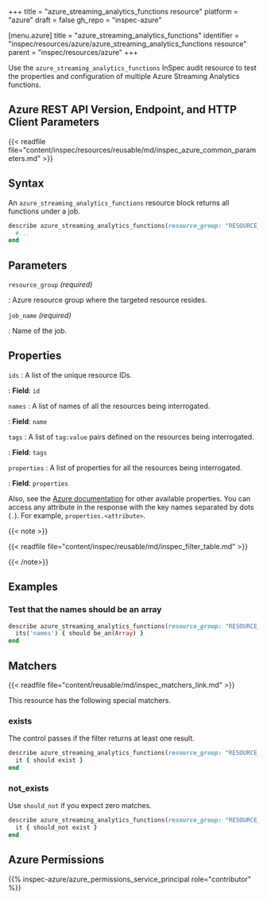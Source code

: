 +++
title = "azure_streaming_analytics_functions resource"
platform = "azure"
draft = false
gh_repo = "inspec-azure"

[menu.azure]
title = "azure_streaming_analytics_functions"
identifier = "inspec/resources/azure/azure_streaming_analytics_functions resource"
parent = "inspec/resources/azure"
+++

Use the `azure_streaming_analytics_functions` InSpec audit resource to test the properties and configuration of multiple Azure Streaming Analytics functions.

## Azure REST API Version, Endpoint, and HTTP Client Parameters

{{< readfile file="content/inspec/resources/reusable/md/inspec_azure_common_parameters.md" >}}

## Syntax

An `azure_streaming_analytics_functions` resource block returns all functions under a job.

```ruby
describe azure_streaming_analytics_functions(resource_group: "RESOURCE_GROUP", job_name: "AZURE_STREAMING_JOB_NAME") do
  #...
end
```

## Parameters

`resource_group` _(required)_

: Azure resource group where the targeted resource resides.

`job_name` _(required)_

: Name of the job.

## Properties

`ids`
: A list of the unique resource IDs.

: **Field**: `id`

`names`
: A list of names of all the resources being interrogated.

: **Field**: `name`

`tags`
: A list of `tag:value` pairs defined on the resources being interrogated.

: **Field**: `tags`

`properties`
: A list of properties for all the resources being interrogated.

: **Field**: `properties`

Also, see the [Azure documentation](https://docs.microsoft.com/en-us/rest/api/streamanalytics/) for other available properties.
You can access any attribute in the response with the key names separated by dots (`.`). For example, `properties.<attribute>`.

{{< note >}}

{{< readfile file="content/inspec/reusable/md/inspec_filter_table.md" >}}

{{< /note>}}

## Examples

### Test that the names should be an array

```ruby
describe azure_streaming_analytics_functions(resource_group: "RESOURCE_GROUP", job_name: "AZURE_STREAMING_JOB_NAME") do
  its('names') { should be_an(Array) }
end

```

## Matchers

{{< readfile file="content/reusable/md/inspec_matchers_link.md" >}}

This resource has the following special matchers.

### exists

The control passes if the filter returns at least one result.

```ruby
describe azure_streaming_analytics_functions(resource_group: "RESOURCE_GROUP", job_name: "AZURE_STREAMING_JOB_NAME") do
  it { should exist }
end
```

### not_exists

Use `should_not` if you expect zero matches.

```ruby
describe azure_streaming_analytics_functions(resource_group: "RESOURCE_GROUP", job_name: "AZURE_STREAMING_JOB_NAME") do
  it { should_not exist }
end
```

## Azure Permissions

{{% inspec-azure/azure_permissions_service_principal role="contributor" %}}
